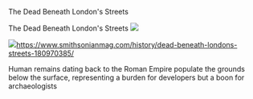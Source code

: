 The Dead Beneath London's Streets

The Dead Beneath London's Streets
![](../_resources/9fae243f89626e0e85221fa6f37c98cc.png)

![](../_resources/76cf4f4630635c1873eed17ae84c5d08.png)https://www.smithsonianmag.com/history/dead-beneath-londons-streets-180970385/

Human remains dating back to the Roman Empire populate the grounds below the surface, representing a burden for developers but a boon for archaeologists